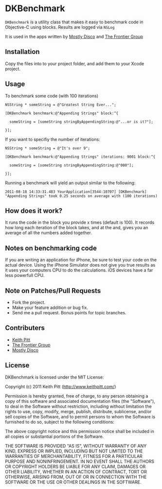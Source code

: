 # DKBenchmark

`DKBenchmark` is a utility class that makes it easy to benchmark code in Objective-C using blocks.
Results are logged via `NSLog`

It is used in the apps written by [Mostly Disco](http://www.mostlydisco.com) and [The Frontier Group](http://www.thefrontiergroup.com.au)

## Installation

Copy the files into to your project folder, and add them to your Xcode project.

## Usage

To benchmark some code (with 100 iterations)

    NSString * someString = @"Greatest String Ever...";

    [DKBenchmark benchmark:@"Appending Strings" block:^{

      someString = [someString stringByAppendingString:@"...or is it?"];

    }];

If you want to specifiy the number of iterations:

    NSString * someString = @"It's over 9";

    [DKBenchmark benchmark:@"Appending Strings" iterations: 9001 block:^{

      someString = [someString stringByAppendingString:@"000"];

    }];

Running a benchmark will yield an output similar to the following:

    2011-08-18 14:33:31.483 YourApplication[3544:10707] [DKBenchmark] "Appending Strings" took 0.25 seconds on average with (100 iterations)

## How does it work?

It runs the code in the block you provide x times (default is 100). It
records how long each iteration of the block takes, and at the and, gives
you an average of all the numbers added together.

## Notes on benchmarking code

If you are writing an application for iPhone, be sure to test your code
on the actual device. Using the iPhone Simulator does not give you true
results as it uses your computers CPU to do the calculations. iOS
devices have a far less powerfull CPU.

## Note on Patches/Pull Requests

* Fork the project.
* Make your feature addition or bug fix.
* Send me a pull request. Bonus points for topic branches.

## Contributers

* [Keith Pitt](http://www.keithpitt.com)
* [The Frontier Group](http://www.thefrontiergroup.com.au)
* [Mostly Disco](http://www.mostlydisco.com)

## License

DKBenchmark is licensed under the MIT License:

  Copyright (c) 2011 Keith Pitt (http://www.keithpitt.com/)

  Permission is hereby granted, free of charge, to any person obtaining a copy
  of this software and associated documentation files (the "Software"), to deal
  in the Software without restriction, including without limitation the rights
  to use, copy, modify, merge, publish, distribute, sublicense, and/or sell
  copies of the Software, and to permit persons to whom the Software is
  furnished to do so, subject to the following conditions:

  The above copyright notice and this permission notice shall be included in
  all copies or substantial portions of the Software.

  THE SOFTWARE IS PROVIDED "AS IS", WITHOUT WARRANTY OF ANY KIND, EXPRESS OR
  IMPLIED, INCLUDING BUT NOT LIMITED TO THE WARRANTIES OF MERCHANTABILITY,
  FITNESS FOR A PARTICULAR PURPOSE AND NONINFRINGEMENT. IN NO EVENT SHALL THE
  AUTHORS OR COPYRIGHT HOLDERS BE LIABLE FOR ANY CLAIM, DAMAGES OR OTHER
  LIABILITY, WHETHER IN AN ACTION OF CONTRACT, TORT OR OTHERWISE, ARISING FROM,
  OUT OF OR IN CONNECTION WITH THE SOFTWARE OR THE USE OR OTHER DEALINGS IN
  THE SOFTWARE.
